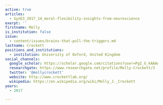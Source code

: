 ```yaml
---
active: true
articles:
  - SynE3_2017_14_moral-flexibility-insights-from-neuroscience
exerpt: ''
firstname: Molly
is_institution: false
issue:
  - content/issues/brains-that-pull-the-triggers.md
lastname: Crockett
positions_and_institutions:
  - institution: University of Oxford, United Kingdom
social_channels:
  google_scholar: https://scholar.google.com/citations?user=PgI_G_kAAAAJ&hl=en
  researchgate: https://www.researchgate.net/profile/Molly-Crockett/3
  twitter: '@mollycrockett'
  website: http://www.crockettlab.org/
  wikipedia: https://en.wikipedia.org/wiki/Molly_J._Crockett
years:
  - 2017

---
```

